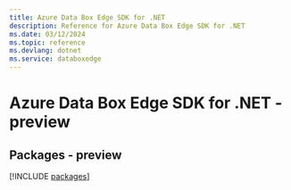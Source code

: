 ```yaml
---
title: Azure Data Box Edge SDK for .NET
description: Reference for Azure Data Box Edge SDK for .NET
ms.date: 03/12/2024
ms.topic: reference
ms.devlang: dotnet
ms.service: databoxedge
---
```

# Azure Data Box Edge SDK for .NET - preview
## Packages - preview
[!INCLUDE [packages](data-box-edge-index.md)]